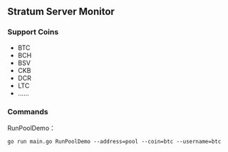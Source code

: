 ## Stratum Server Monitor

### Support Coins

+ BTC
+ BCH
+ BSV
+ CKB
+ DCR
+ LTC
+ ……

### Commands

RunPoolDemo：

```
go run main.go RunPoolDemo --address=pool --coin=btc --username=btc
```
